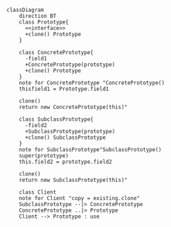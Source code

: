 ﻿```mermaid
classDiagram
    direction BT
    class Prototype{
      <<interface>>
      +clone() Prototype
    }

    class ConcretePrototype{
      -field1
      +ConcretePrototype(prototype)
      +clone() Prototype
    }
    note for ConcretePrototype "ConcretePrototype()
    thisfield1 = Prototype.field1
    
    clone()
    return new ConcretePrototype(this)"

    class SubclassPrototype{
      -field2
      +SubclassPrototype(prototype)
      +clone() SubclassPrototype
    }
    note for SubclassPrototype"SubclassPrototype()
    super(prototype)
    this.field2 = prototype.field2
    
    clone()
    return new SubclassPrototype(this)"

    class Client
    note for Client "copy = existing.clone"
    SubclassPrototype --|> ConcretePrototype
    ConcretePrototype ..|> Prototype
    Client --> Prototype : use

```